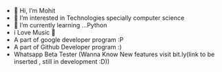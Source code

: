 - 👋 Hi, I’m Mohit 
- 👀 I’m interested in Technologies specially computer science
- 🌱 I’m currently learning ...Python
- i Love Music 🎵
- A part of google developer program :P
- A part of Github Developer program :)
-  Whatsapp Beta Tester (Wanna Know New features visit bit.ly(link to be inserted , still in development :D))

<!---
m-pharkya/m-pharkya is a ✨ special ✨ repository because its `README.md` (this file) appears on your GitHub profile.
You can click the Preview link to take a look at your changes.
--->
